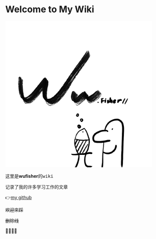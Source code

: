 # Welcome to My Wiki

![ME](img/logo.png)


这里是**wufisher**的<kbd>wiki</kbd>

记录了我的许多学习工作的文章

👉[my github](https://github.com/Wu-Fisher)

~~欢迎来踩~~

~~删除线~~

🐎🐎🐎🐎